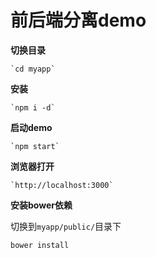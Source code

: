 # 前后端分离demo

**切换目录**

	`cd myapp`

**安装**

	`npm i -d`

**启动demo**

	`npm start`

**浏览器打开**

	`http://localhost:3000`

**安装bower依赖**

切换到`myapp/public/`目录下

	bower install